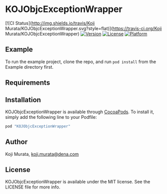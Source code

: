 # KOJObjcExceptionWrapper

[![CI Status](http://img.shields.io/travis/Koji Murata/KOJObjcExceptionWrapper.svg?style=flat)](https://travis-ci.org/Koji Murata/KOJObjcExceptionWrapper)
[![Version](https://img.shields.io/cocoapods/v/KOJObjcExceptionWrapper.svg?style=flat)](http://cocoapods.org/pods/KOJObjcExceptionWrapper)
[![License](https://img.shields.io/cocoapods/l/KOJObjcExceptionWrapper.svg?style=flat)](http://cocoapods.org/pods/KOJObjcExceptionWrapper)
[![Platform](https://img.shields.io/cocoapods/p/KOJObjcExceptionWrapper.svg?style=flat)](http://cocoapods.org/pods/KOJObjcExceptionWrapper)

## Example

To run the example project, clone the repo, and run `pod install` from the Example directory first.

## Requirements

## Installation

KOJObjcExceptionWrapper is available through [CocoaPods](http://cocoapods.org). To install
it, simply add the following line to your Podfile:

```ruby
pod "KOJObjcExceptionWrapper"
```

## Author

Koji Murata, koji.murata@dena.com

## License

KOJObjcExceptionWrapper is available under the MIT license. See the LICENSE file for more info.
